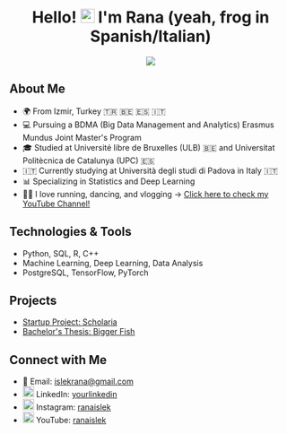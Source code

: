 <div align="center">
  <h1 align="center">Hello! <img src="https://media.giphy.com/media/hvRJCLFzcasrR4ia7z/giphy.gif" width="25px"> I'm Rana (yeah, frog in Spanish/Italian) </h1>
  <img src="https://media.tenor.com/wuariwEtBXUAAAAM/tiny-green-frog-teeny-tiny-green-frog.gif"/>
</div> 

## About Me
- 🌍 From Izmir, Turkey 🇹🇷 🇧🇪 🇪🇸 🇮🇹
- 💻 Pursuing a BDMA (Big Data Management and Analytics) Erasmus Mundus Joint Master's Program
- 🎓 Studied at Université libre de Bruxelles (ULB) 🇧🇪 and Universitat Politècnica de Catalunya (UPC) 🇪🇸
- 🇮🇹 Currently studying at Università degli studi di Padova in Italy 🇮🇹
- 📊 Specializing in Statistics and Deep Learning
- 🏃‍♀️ I love running, dancing, and vlogging -> <a href="https://www.youtube.com/@ranaislek" target="_blank">Click here to check my YouTube Channel!</a>

## Technologies & Tools
- Python, SQL, R, C++
- Machine Learning, Deep Learning, Data Analysis
- PostgreSQL, TensorFlow, PyTorch

## Projects
- [Startup Project: Scholaria](https://github.com/ranaislek/Scholaria-Startup)
- [Bachelor's Thesis: Bigger Fish](https://github.com/ranaislek/BiggerFish-Bachelors-Thesis)

## Connect with Me
- 📧 Email: islekrana@gmail.com
- <img src="https://upload.wikimedia.org/wikipedia/commons/c/ca/LinkedIn_logo_initials.png" width="20px" /> LinkedIn: <a href="https://www.linkedin.com/in/yourlinkedin" target="_blank">yourlinkedin</a>
- <img src="https://upload.wikimedia.org/wikipedia/commons/a/a5/Instagram_icon.png" width="20px" /> Instagram: <a href="https://www.instagram.com/ranaislek/" target="_blank">ranaislek</a>
- <img src="https://upload.wikimedia.org/wikipedia/commons/4/42/YouTube_icon_%282013-2017%29.png" width="20px" /> YouTube: <a href="https://www.youtube.com/@ranaislek" target="_blank">ranaislek</a>
